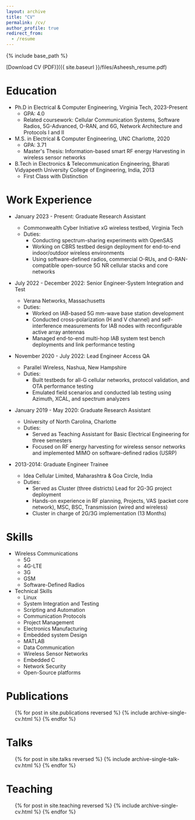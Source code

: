 ```yaml
---
layout: archive
title: "CV"
permalink: /cv/
author_profile: true
redirect_from:
  - /resume
---
```


{% include base_path %}

[Download CV (PDF)]({{ site.baseurl }}/files/Asheesh_resume.pdf)

Education
======
* Ph.D in Electrical & Computer Engineering, Virginia Tech, 2023-Present
  * GPA: 4.0
  * Related coursework: Cellular Communication Systems, Software Radios, 5G-Advanced, O-RAN, and 6G, Network Architecture and Protocols I and II
* M.S. in Electrical & Computer Engineering, UNC Charlotte, 2020
  * GPA: 3.71
  * Master's Thesis: Information-based smart RF energy Harvesting in wireless sensor networks
* B.Tech in Electronics & Telecommunication Engineering, Bharati Vidyapeeth University College of Engineering, India, 2013
  * First Class with Distinction

Work Experience
======
* January 2023 - Present: Graduate Research Assistant
  * Commonwealth Cyber Initiative xG wireless testbed, Virginia Tech
  * Duties:
    * Conducting spectrum-sharing experiments with OpenSAS
    * Working on CBRS testbed design deployment for end-to-end indoor/outdoor wireless environments
    * Using software-defined radios, commercial O-RUs, and O-RAN-compatible open-source 5G NR cellular stacks and core networks

* July 2022 - December 2022: Senior Engineer-System Integration and Test
  * Verana Networks, Massachusetts
  * Duties:
    * Worked on IAB-based 5G mm-wave base station development
    * Conducted cross-polarization (H and V channel) and self-interference measurements for IAB nodes with reconfigurable active array antennas
    * Managed end-to-end multi-hop IAB system test bench deployments and link performance testing

* November 2020 - July 2022: Lead Engineer Access QA
  * Parallel Wireless, Nashua, New Hampshire
  * Duties:
    * Built testbeds for all-G cellular networks, protocol validation, and OTA performance testing
    * Emulated field scenarios and conducted lab testing using Azimuth, XCAL, and spectrum analyzers

* January 2019 - May 2020: Graduate Research Assistant
  * University of North Carolina, Charlotte
  * Duties:
    * Served as Teaching Assistant for Basic Electrical Engineering for three semesters
    * Focused on RF energy harvesting for wireless sensor networks and implemented MIMO on software-defined radios (USRP)

* 2013-2014: Graduate Engineer Trainee
  * Idea Cellular Limited, Maharashtra & Goa Circle, India
  * Duties:
    * Served as Cluster (three districts) Lead for 2G-3G project deployment
    * Hands-on experience in RF planning, Projects, VAS (packet core network), MSC, BSC, Transmission (wired and wireless)
    * Cluster in charge of 2G/3G implementation (13 Months)
  
Skills
======
* Wireless Communications
  * 5G
  * 4G-LTE
  * 3G
  * GSM
  * Software-Defined Radios
* Technical Skills
  * Linux
  * System Integration and Testing
  * Scripting and Automation
  * Communication Protocols
  * Project Management
  * Electronics Manufacturing
  * Embedded system Design
  * MATLAB
  * Data Communication
  * Wireless Sensor Networks
  * Embedded C
  * Network Security
  * Open-Source platforms

Publications
======
  <ul>{% for post in site.publications reversed %}
    {% include archive-single-cv.html %}
  {% endfor %}</ul>
  
Talks
======
  <ul>{% for post in site.talks reversed %}
    {% include archive-single-talk-cv.html %}
  {% endfor %}</ul>
  
Teaching
======
  <ul>{% for post in site.teaching reversed %}
    {% include archive-single-cv.html %}
  {% endfor %}</ul>
